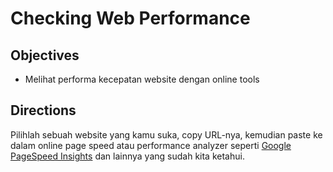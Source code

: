 # Checking Web Performance

## Objectives

- Melihat performa kecepatan website dengan online tools

## Directions

Pilihlah sebuah website yang kamu suka, copy URL-nya, kemudian paste ke dalam online page speed atau performance analyzer seperti [Google PageSpeed Insights](https://developers.google.com/speed/pagespeed/insights) dan lainnya yang sudah kita ketahui.
